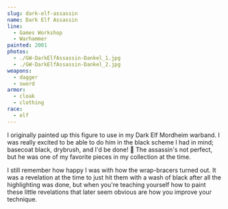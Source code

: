 ```yaml
---
slug: dark-elf-assassin
name: Dark Elf Assassin
line:
  - Games Workshop
  - Warhammer
painted: 2001
photos:
  - ./GW-DarkElfAssassin-Dankel_1.jpg
  - ./GW-DarkElfAssassin-Dankel_2.jpg
weapons:
  - dagger
  - sword
armor:
  - cloak
  - clothing
race:
  - elf
---
```


I originally painted up this figure to use in my Dark Elf Mordheim warband. I was really excited to be able to do him in the black scheme I had in mind; basecoat black, drybrush, and I'd be done! 🙂 The assassin's not perfect, but he was one of my favorite pieces in my collection at the time.

I still remember how happy I was with how the wrap-bracers turned out. It was a revelation at the time to just hit them with a wash of black after all the highlighting was done, but when you're teaching yourself how to paint these little revelations that later seem obvious are how you improve your technique.
